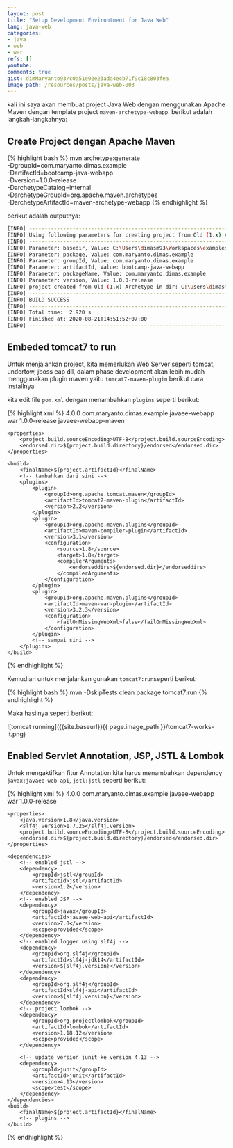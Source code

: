 ```yaml
---
layout: post
title: "Setup Development Environtment for Java Web"
lang: java-web
categories:
- java
- web
- war
refs: []
youtube: 
comments: true
gist: dimMaryanto93/c0a51e92e23ada4ecb71f9c18c803fea
image_path: /resources/posts/java-web-003
---
```


kali ini saya akan membuat project Java Web dengan menggunakan Apache Maven dengan template project ```maven-archetype-webapp```. berikut adalah langkah-langkahnya:

## Create Project dengan Apache Maven

{% highlight bash %}
mvn archetype:generate \
-DgroupId=com.maryanto.dimas.example \
-DartifactId=bootcamp-java-webapp \
-Dversion=1.0.0-release \
-DarchetypeCatalog=internal \
-DarchetypeGroupId=org.apache.maven.archetypes \
-DarchetypeArtifactId=maven-archetype-webapp
{% endhighlight %}

berikut adalah outputnya: 

```bash
[INFO] ----------------------------------------------------------------------------
[INFO] Using following parameters for creating project from Old (1.x) Archetype: maven-archetype-webapp:1.0
[INFO] ----------------------------------------------------------------------------
[INFO] Parameter: basedir, Value: C:\Users\dimasm93\Workspaces\examples
[INFO] Parameter: package, Value: com.maryanto.dimas.example
[INFO] Parameter: groupId, Value: com.maryanto.dimas.example
[INFO] Parameter: artifactId, Value: bootcamp-java-webapp
[INFO] Parameter: packageName, Value: com.maryanto.dimas.example
[INFO] Parameter: version, Value: 1.0.0-release
[INFO] project created from Old (1.x) Archetype in dir: C:\Users\dimasm93\Workspaces\examples\bootcamp-java-webapp
[INFO] ------------------------------------------------------------------------
[INFO] BUILD SUCCESS
[INFO] ------------------------------------------------------------------------
[INFO] Total time:  2.920 s
[INFO] Finished at: 2020-08-21T14:51:52+07:00
[INFO] ------------------------------------------------------------------------
```

## Embeded tomcat7 to run

Untuk menjalankan project, kita memerlukan Web Server seperti tomcat, undertow, jboss eap dll, dalam phase development akan lebih mudah menggunakan plugin maven yaitu `tomcat7-maven-plugin` berikut cara installnya:

kita edit file `pom.xml` dengan menambahkan `plugins` seperti berikut:

{% highlight xml %}
<project    xmlns="http://maven.apache.org/POM/4.0.0" 
            xmlns:xsi="http://www.w3.org/2001/XMLSchema-instance"
            xsi:schemaLocation="http://maven.apache.org/POM/4.0.0 http://maven.apache.org/maven-v4_0_0.xsd">
    <modelVersion>4.0.0</modelVersion>
    <groupId>com.maryanto.dimas.example</groupId>
    <artifactId>javaee-webapp</artifactId>
    <packaging>war</packaging>
    <version>1.0.0-release</version>
    <name>javaee-webapp-maven</name>

    <properties>
        <project.build.sourceEncoding>UTF-8</project.build.sourceEncoding>
        <endorsed.dir>${project.build.directory}/endorsed</endorsed.dir>
    </properties>

    <build>
        <finalName>${project.artifactId}</finalName>
        <!-- tambahkan dari sini -->
        <plugins>
            <plugin>
                <groupId>org.apache.tomcat.maven</groupId>
                <artifactId>tomcat7-maven-plugin</artifactId>
                <version>2.2</version>
            </plugin>
            <plugin>
                <groupId>org.apache.maven.plugins</groupId>
                <artifactId>maven-compiler-plugin</artifactId>
                <version>3.1</version>
                <configuration>
                    <source>1.8</source>
                    <target>1.8</target>
                    <compilerArguments>
                        <endorseddirs>${endorsed.dir}</endorseddirs>
                    </compilerArguments>
                </configuration>
            </plugin>
            <plugin>
                <groupId>org.apache.maven.plugins</groupId>
                <artifactId>maven-war-plugin</artifactId>
                <version>3.2.3</version>
                <configuration>
                    <failOnMissingWebXml>false</failOnMissingWebXml>
                </configuration>
            </plugin>
            <!-- sampai sini -->
        </plugins>
    </build>
</project>
{% endhighlight %}

Kemudian untuk menjalankan gunakan ```tomcat7:run```seperti berikut:

{% highlight bash %}
mvn -DskipTests clean package tomcat7:run
{% endhighlight %}

Maka hasilnya seperti berikut:

![tomcat running]({{site.baseurl}}{{ page.image_path }}/tomcat7-works-it.png)

## Enabled Servlet Annotation, JSP, JSTL & Lombok

Untuk mengaktifkan fitur Annotation kita harus menambahkan dependency `javax:javaee-web-api`, `jstl:jstl` seperti berikut:

{% highlight xml %}
<project xmlns="http://maven.apache.org/POM/4.0.0" xmlns:xsi="http://www.w3.org/2001/XMLSchema-instance"
         xsi:schemaLocation="http://maven.apache.org/POM/4.0.0 http://maven.apache.org/maven-v4_0_0.xsd">
    <modelVersion>4.0.0</modelVersion>
    <groupId>com.maryanto.dimas.example</groupId>
    <artifactId>javaee-webapp</artifactId>
    <packaging>war</packaging>
    <version>1.0.0-release</version>

    <properties>
        <java.version>1.8</java.version>
        <slf4j.version>1.7.25</slf4j.version>
        <project.build.sourceEncoding>UTF-8</project.build.sourceEncoding>
        <endorsed.dir>${project.build.directory}/endorsed</endorsed.dir>
    </properties>

    <dependencies>
        <!-- enabled jstl -->
        <dependency>
            <groupId>jstl</groupId>
            <artifactId>jstl</artifactId>
            <version>1.2</version>
        </dependency>
        <!-- enabled JSP -->
        <dependency>
            <groupId>javax</groupId>
            <artifactId>javaee-web-api</artifactId>
            <version>7.0</version>
            <scope>provided</scope>
        </dependency>
        <!-- enabled logger using slf4j -->
        <dependency>
            <groupId>org.slf4j</groupId>
            <artifactId>slf4j-jdk14</artifactId>
            <version>${slf4j.version}</version>
        </dependency>
        <dependency>
            <groupId>org.slf4j</groupId>
            <artifactId>slf4j-api</artifactId>
            <version>${slf4j.version}</version>
        </dependency>
        <!-- project lombok -->
        <dependency>
            <groupId>org.projectlombok</groupId>
            <artifactId>lombok</artifactId>
            <version>1.18.12</version>
            <scope>provided</scope>
        </dependency>

        <!-- update version junit ke version 4.13 -->
        <dependency>
            <groupId>junit</groupId>
            <artifactId>junit</artifactId>
            <version>4.13</version>
            <scope>test</scope>
        </dependency>
    </dependencies>
    <build>
        <finalName>${project.artifactId}</finalName>
        <!-- plugins -->
    </build>
</project>

{% endhighlight %}